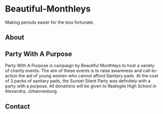 # Beautiful-Monthleys

Making periods easier for the less fortunate.

## About

## Party With A Purpose

Party With A Purpose is campaign by Beautiful Monthleys to host a variety of charity events. The aim of these events is to raise awareness and call-to-action the aid of young women who cannot afford Sanitary pads. At the cost of 3 packs of sanitary pads, the Sunset Silent Party was definitely with a party with a purpose. All donations will be given to Realogile High School in Alexandra, Johannesburg. 

## Contact

